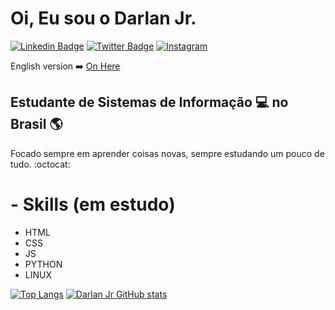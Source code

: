 # Oi, Eu sou o Darlan Jr.

[![Linkedin Badge](https://img.shields.io/badge/-LinkedIn-blue?style=for-the-badge&logo=Linkedin&logoColor=white&link=https:https://www.linkedin.com/in/darlan-oliveira-93a745147/)](https://www.linkedin.com/in/darlan-oliveira-93a745147/)
[![Twitter Badge](https://img.shields.io/badge/-Twitter-1ca0f1?style=for-the-badge&labelColor=1ca0f1&logo=twitter&logoColor=white&link=https://twitter.com/juninhopoo)](https://twitter.com/juninhopoo)
[![Instagram](https://img.shields.io/badge/Instagram-E4405F?style=for-the-badge&logo=instagram&logoColor=white)](https://www.instagram.com/juninhopo/)


English version :arrow_right: [On Here](https://github.com/juninhopo/juninhopo/blob/main/README_english.md)

## Estudante de Sistemas de Informação :computer: no Brasil :earth_americas:

Focado sempre em aprender coisas novas, sempre estudando um pouco de tudo. :octocat:

# - Skills (em estudo)
- HTML
- CSS
- JS
- PYTHON
- LINUX

[![Top Langs](https://github-readme-stats.vercel.app/api/top-langs/?username=anuraghazra&layout=compact)](https://github.com/anuraghazra/github-readme-stats)
[![Darlan Jr GitHub stats](https://github-readme-stats.vercel.app/api?username=juninhopo)](https://github.com/anuraghazra/github-readme-stats)
